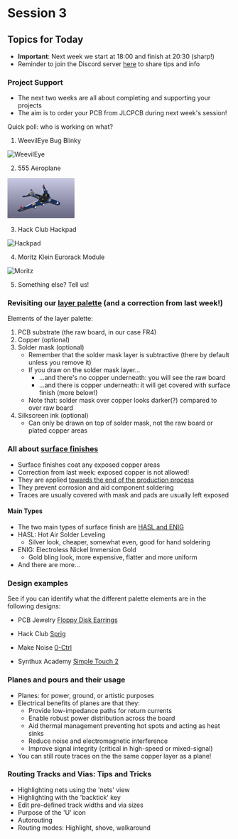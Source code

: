 # Session 3

## Topics for Today

- __Important__: Next week we start at 18:00 and finish at 20:30 (sharp!)
- Reminder to join the Discord server [here](https://discord.gg/XeFhvPQ43z) to share tips and info

### Project Support

- The next two weeks are all about completing and supporting your projects
- The aim is to order your PCB from JLCPCB during next week's session!

Quick poll: who is working on what?

1. WeevilEye Bug Blinky
	
<img src="https://i5.walmartimages.com/seo/SparkFun-WeevilEye-Beginner-Soldering-Kit_acb6ebd9-f8cb-48f3-9e41-d059137d220a.5e5ec7d989a093506eeb3e1f1036af60.jpeg" alt="WeevilEye" style="width:30%;">

2. 555 Aeroplane

<img src="https://raw.githubusercontent.com/ANG13T/555-plane-pcb/main/assets/preview.PNG" alt="555Plane" style="width:30%;">

3. Hack Club Hackpad

<img src="https://hackpad.hackclub.com/orpheuspadpic.png" alt="Hackpad" style="width:30%;">

4. Moritz Klein Eurorack Module

<img src="https://schneidersladen.de/thumbnail/a8/07/da/1758256319/240631_mki_x_esedu_erica_synths_edu_diy_bbd_2406311_800x800.webp" alt="Moritz" style="width:30%;">

5. Something else? Tell us!

### Revisiting our [layer palette](https://morepcb.com/wp-content/uploads/2023/07/PCB-Surface-Finishing-Structure-1.png) (and a correction from last week!)

Elements of the layer palette:

1. PCB substrate (the raw board, in our case FR4)
2. Copper (optional)
3. Solder mask (optional)
	- Remember that the solder mask layer is subtractive (there by default unless you remove it)
	- If you draw on the solder mask layer...		
		- ...and there's no copper underneath: you will see the raw board
		- ...and there is copper underneath: it will get covered with surface finish (more below!)
	- Note that: solder mask over copper looks darker(?) compared to over raw board
4. Silkscreen ink (optional)
	- Can only be drawn on top of solder mask, not the raw board or plated copper areas

### All about [surface finishes](https://morepcb.com/pcb-surface-finishes/)

- Surface finishes coat any exposed copper areas
- Correction from last week: exposed copper is not allowed!
- They are applied [towards the end of the production process](https://youtu.be/jTBOSob5MLg?feature=shared&t=2804)
- They prevent corrosion and aid component soldering
- Traces are usually covered with mask and pads are usually left exposed

#### Main Types
- The two main types of surface finish are [HASL and ENIG](https://www.globalwellpcba.com/wp-content/uploads/2024/12/Comparison-of-HASL-vs.-ENIG-surface-finishes-on-PCBs.webp)
- HASL: Hot Air Solder Leveling
	- Silver look, cheaper, somewhat even, good for hand soldering
- ENIG: Electroless Nickel Immersion Gold
	- Gold bling look, more expensive, flatter and more uniform
- And there are more...

### Design examples 

See if you can identify what the different palette elements are in the following designs:

- PCB Jewelry [Floppy Disk Earrings](https://cdn-learn.adafruit.com/assets/assets/000/120/538/large1024/components_20230428_100135.jpg?1682690661)

- Hack Club [Sprig](https://user-images.githubusercontent.com/27078897/186769641-5b1181b4-9969-4276-9fa0-9f15140e4a9b.jpg)

- Make Noise [0-Ctrl](https://cdn.webshopapp.com/shops/345009/files/428313565/make-noise-0-ctrl.jpg)

- Synthux Academy [Simple Touch 2](https://cdn.prod.website-files.com/60222aa91a44ab23049ee333/671a056e4a76a7253300fbdf_Simple-Touch-2-Synthux-Academy-crop.jpg)

### Planes and pours and their usage

- Planes: for power, ground, or artistic purposes
- Electrical benefits of planes are that they:
	- Provide low-impedance paths for return currents
	- Enable robust power distribution across the board
	- Aid thermal management preventing hot spots and acting as heat sinks
	- Reduce noise and electromagnetic interference
	- Improve signal integrity (critical in high-speed or mixed-signal)
- You can still route traces on the the same copper layer as a plane!

### Routing Tracks and Vias: Tips and Tricks

- Highlighting nets using the 'nets' view
- Highlighting with the 'backtick' key
- Edit pre-defined track widths and via sizes
- Purpose of the 'U' icon
- Autorouting
- Routing modes: Highlight, shove, walkaround
